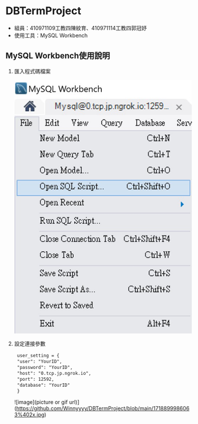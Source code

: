 # DBTermProject
* 組員：410971109工教四陳紋育、410971114工教四郭冠妤
* 使用工具：MySQL Workbench

## MySQL Workbench使用說明
1. 匯入程式碼檔案


   ![image](https://github.com/Winnyyyy/DBTermProject/blob/main/messageImage_1718900231901.jpg)
2. 設定連接參數
   ```
    user_setting = {
    "user": "YourID",
    "password": "YourID",
    "host": "0.tcp.jp.ngrok.io",
    "port": 12592,
    "database": "YourID"
    }
   ```
   ![image](picture or gif url)](https://github.com/Winnyyyy/DBTermProject/blob/main/1718899986063%402x.jpg)
